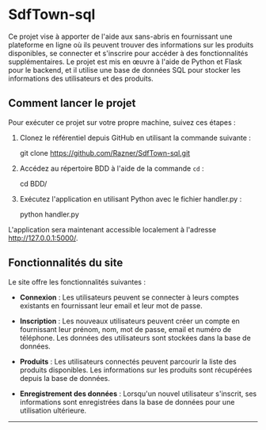 # SdfTown-sql

Ce projet vise à apporter de l'aide aux sans-abris en fournissant une plateforme en ligne où ils peuvent trouver des informations sur les produits disponibles, se connecter et s'inscrire pour accéder à des fonctionnalités supplémentaires. Le projet est mis en œuvre à l'aide de Python et Flask pour le backend, et il utilise une base de données SQL pour stocker les informations des utilisateurs et des produits.

## Comment lancer le projet

Pour exécuter ce projet sur votre propre machine, suivez ces étapes :

1. Clonez le référentiel depuis GitHub en utilisant la commande suivante :

   git clone https://github.com/Razner/SdfTown-sql.git

2. Accédez au répertoire BDD à l'aide de la commande `cd` :

   cd BDD/

3. Exécutez l'application en utilisant Python avec le fichier handler.py :

   python handler.py

L'application sera maintenant accessible localement à l'adresse http://127.0.0.1:5000/.

## Fonctionnalités du site

Le site offre les fonctionnalités suivantes :

- **Connexion** : Les utilisateurs peuvent se connecter à leurs comptes existants en fournissant leur email et leur mot de passe.

- **Inscription** : Les nouveaux utilisateurs peuvent créer un compte en fournissant leur prénom, nom, mot de passe, email et numéro de téléphone. Les données des utilisateurs sont stockées dans la base de données.

- **Produits** : Les utilisateurs connectés peuvent parcourir la liste des produits disponibles. Les informations sur les produits sont récupérées depuis la base de données.

- **Enregistrement des données** : Lorsqu'un nouvel utilisateur s'inscrit, ses informations sont enregistrées dans la base de données pour une utilisation ultérieure.

---